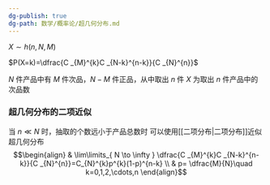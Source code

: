 ```yaml
---
dg-publish: true
dg-path: 数学/概率论/超几何分布.md
---
```

$X\sim h(n,N,M)$

$P(X=k)=\dfrac{C _{M}^{k}C _{N-k}^{n-k}}{C _{N}^{n}}$

$N$ 件产品中有 $M$ 件次品，$N-M$ 件正品，从中取出 $n$ 件 
$X$ 为取出 $n$ 件产品中的次品数
### 超几何分布的二项近似
当 $n\ll N$ 时，抽取的个数远小于产品总数时
可以使用[[二项分布\|二项分布]]近似超几何分布
$$\begin{align}
 & \lim\limits_{ N \to \infty } \dfrac{C _{M}^{k}C _{N-k}^{n-k}}{C _{N}^{n}}=C_{N}^{k}p^{k}(1-p)^{n-k} \\
 & p= \dfrac{M}{N}\quad k=0,1,2,\cdots,n
\end{align}$$

